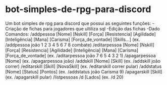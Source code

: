 # bot-simples-de-rpg-para-discord
Um bot simples de rpg para discord que possui as seguintes funções:
  -Criação de fichas para jogadores que ultiliza sql
  -Edição das fichas
  -Dado
Comandos:
  /addpessoa [Nome] [Nskill] [Força] [Resistencia] [Agilidade] [Inteligência] [Mana] [Carisma] [Força_de_vontade] [Skills...] (ex. /addpessoa joão 1 2 3 4 5 6 7 8 combate)
  /editarpessoa [Nome] [Nskill] [Força] [Resistencia] [Agilidade] [Inteligência] [Mana] [Carisma] [Força_de_vontade] (ex. /aditarpessoa joão 7 6 5 4 3 2 1)
  /apagarpessoa [Nome] (ex. /apagarpessoa joão)
  /addskill [Nome] [Skill] (ex. /addskill joão correr)
  /editarskill [Skill] [NovaSkill] (ex. /editarskill correr pular)
  /addstatus [Nome] [Status] [Pontos] (ex. /addstatus joão Carisma 9)
  /apagarskill [Skill] (ex. /apagarskill pular)
  /listpessoas
  /d [Lados] (ex. /d 20)
